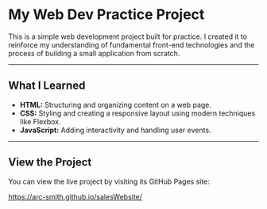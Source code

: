 # My Web Dev Practice Project

This is a simple web development project built for practice. I created it to reinforce my understanding of fundamental front-end technologies and the process of building a small application from scratch.

---

## What I Learned

* **HTML:** Structuring and organizing content on a web page.
* **CSS:** Styling and creating a responsive layout using modern techniques like Flexbox.
* **JavaScript:** Adding interactivity and handling user events.

---

## View the Project

You can view the live project by visiting its GitHub Pages site:

https://arc-smith.github.io/salesWebsite/
